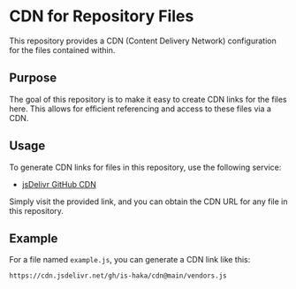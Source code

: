 # CDN for Repository Files

This repository provides a CDN (Content Delivery Network) configuration for the files contained within. 

## Purpose

The goal of this repository is to make it easy to create CDN links for the files here. This allows for efficient referencing and access to these files via a CDN.

## Usage

To generate CDN links for files in this repository, use the following service:

- [jsDelivr GitHub CDN](https://www.jsdelivr.com/github)

Simply visit the provided link, and you can obtain the CDN URL for any file in this repository.

## Example

For a file named `example.js`, you can generate a CDN link like this:

```bash
https://cdn.jsdelivr.net/gh/is-haka/cdn@main/vendors.js
